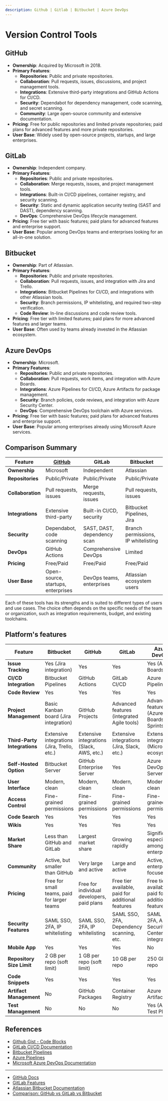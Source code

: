 ```yaml
---
description: Github | Gitlab | Bitbucket | Azure DevOps
---
```


# Version Control Tools

## **GitHub**

- **Ownership**: Acquired by Microsoft in 2018.
- **Primary Features**:
  - **Repositories**: Public and private repositories.
  - **Collaboration**: Pull requests, issues, discussions, and project management tools.
  - **Integrations**: Extensive third-party integrations and GitHub Actions for CI/CD.
  - **Security**: Dependabot for dependency management, code scanning, and secret scanning.
  - **Community**: Large open-source community and extensive documentation.
- **Pricing**: Free for public repositories and limited private repositories; paid plans for advanced features and more private repositories.
- **User Base**: Widely used by open-source projects, startups, and large enterprises.

## **GitLab**

- **Ownership**: Independent company.
- **Primary Features**:
  - **Repositories**: Public and private repositories.
  - **Collaboration**: Merge requests, issues, and project management tools.
  - **Integrations**: Built-in CI/CD pipelines, container registry, and security scanning.
  - **Security**: Static and dynamic application security testing (SAST and DAST), dependency scanning.
  - **DevOps**: Comprehensive DevOps lifecycle management.
- **Pricing**: Free tier with basic features; paid plans for advanced features and enterprise support.
- **User Base**: Popular among DevOps teams and enterprises looking for an all-in-one solution.

## **Bitbucket**

- **Ownership**: Part of Atlassian.
- **Primary Features**:
  - **Repositories**: Public and private repositories.
  - **Collaboration**: Pull requests, issues, and integration with Jira and Trello.
  - **Integrations**: Bitbucket Pipelines for CI/CD, and integrations with other Atlassian tools.
  - **Security**: Branch permissions, IP whitelisting, and required two-step verification.
  - **Code Review**: In-line discussions and code review tools.
- **Pricing**: Free tier with limited features; paid plans for more advanced features and larger teams.
- **User Base**: Often used by teams already invested in the Atlassian ecosystem.

## **Azure DevOps**

- **Ownership**: Microsoft.
- **Primary Features**:
  - **Repositories**: Public and private repositories.
  - **Collaboration**: Pull requests, work items, and integration with Azure Boards.
  - **Integrations**: Azure Pipelines for CI/CD, Azure Artifacts for package management.
  - **Security**: Branch policies, code reviews, and integration with Azure Security Center.
  - **DevOps**: Comprehensive DevOps toolchain with Azure services.
- **Pricing**: Free tier with basic features; paid plans for advanced features and enterprise support.
- **User Base**: Popular among enterprises already using Microsoft Azure services.

## Comparison Summary

| Feature           | [GitHub](https://docs.github.com/en) | GitLab                      | Bitbucket                           | Azure DevOps                           |
| ----------------- | ------------------------------------ | --------------------------- | ----------------------------------- | -------------------------------------- |
| **Ownership**     | Microsoft                            | Independent                 | Atlassian                           | Microsoft                              |
| **Repositories**  | Public/Private                       | Public/Private              | Public/Private                      | Public/Private                         |
| **Collaboration** | Pull requests, issues                | Merge requests, issues      | Pull requests, issues               | Pull requests, work items              |
| **Integrations**  | Extensive third-party                | Built-in CI/CD, security    | Bitbucket Pipelines, Jira           | Azure Pipelines, Boards                |
| **Security**      | Dependabot, code scanning            | SAST, DAST, dependency scan | Branch permissions, IP whitelisting | Branch policies, Azure Security Center |
| **DevOps**        | GitHub Actions                       | Comprehensive DevOps        | Limited                             | Comprehensive DevOps                   |
| **Pricing**       | Free/Paid                            | Free/Paid                   | Free/Paid                           | Free/Paid                              |
| **User Base**     | Open-source, startups, enterprises   | DevOps teams, enterprises   | Atlassian ecosystem users           | Azure services users                   |

Each of these tools has its strengths and is suited to different types of users and use cases. The choice often depends on the specific needs of the team or organization, such as integration requirements, budget, and existing toolchains.

## Platform's features

| Feature                      | Bitbucket                                   | GitHub                                     | GitLab                                            | Azure DevOps                                      |
| ---------------------------- | ------------------------------------------- | ------------------------------------------ | ------------------------------------------------- | ------------------------------------------------- |
| **Issue Tracking**           | Yes (Jira integration)                      | Yes                                        | Yes                                               | Yes (Azure Boards)                                |
| **CI/CD Integration**        | Bitbucket Pipelines                         | GitHub Actions                             | GitLab CI/CD                                      | Azure Pipelines                                   |
| **Code Review**              | Yes                                         | Yes                                        | Yes                                               | Yes                                               |
| **Project Management**       | Basic Kanban board (Jira integration)       | GitHub Projects                            | Advanced features (integrated Agile tools)        | Advanced features (Azure Boards, Sprints)         |
| **Third-Party Integrations** | Extensive integrations (Jira, Trello, etc.) | Extensive integrations (Slack, AWS, etc.)  | Extensive integrations (Jira, Slack, etc.)        | Extensive integrations (Microsoft ecosystem)      |
| **Self-Hosted Option**       | Bitbucket Server                            | GitHub Enterprise Server                   | Yes                                               | Azure DevOps Server                               |
| **User Interface**           | Modern, clean                               | Modern, clean                              | Modern, clean                                     | Modern, clean                                     |
| **Access Control**           | Fine-grained permissions                    | Fine-grained permissions                   | Fine-grained permissions                          | Fine-grained permissions                          |
| **Code Search**              | Yes                                         | Yes                                        | Yes                                               | Yes                                               |
| **Wikis**                    | Yes                                         | Yes                                        | Yes                                               | Yes                                               |
| **Market Share**             | Less than GitHub and GitLab                 | Largest market share                       | Growing rapidly                                   | Significant, especially among enterprises         |
| **Community**                | Active, but smaller than GitHub             | Very large and active                      | Large and active                                  | Active, enterprise-focused                        |
| **Pricing**                  | Free for small teams, paid for larger teams | Free for individual developers, paid plans | Free tier available, paid for additional features | Free tier available, paid for additional features |
| **Security Features**        | SAML SSO, 2FA, IP whitelisting              | SAML SSO, 2FA, IP whitelisting             | SAML SSO, 2FA, Dependency scanning, etc.          | SAML SSO, 2FA, Azure Security Center integration  |
| **Mobile App**               | Yes                                         | Yes                                        | Yes                                               | No                                                |
| **Repository Size Limit**    | 2 GB per repo (soft limit)                  | 1 GB per repo (soft limit)                 | 10 GB per repo                                    | 250 GB per repo                                   |
| **Code Snippets**            | Yes                                         | Yes                                        | Yes                                               | Yes                                               |
| **Artifact Management**      | No                                          | GitHub Packages                            | Container Registry                                | Azure Artifacts                                   |
| **Test Management**          | No                                          | No                                         | No                                                | Yes (Azure Test Plans)                            |

## References

- [Github Gist - Code Blocks](https://gist.github.com)
- [GitLab CI/CD Documentation](https://docs.gitlab.com/ee/ci/)
- [Bitbucket Pipelines](https://bitbucket.org/product/features/pipelines)
- [Azure Pipelines](https://azure.microsoft.com/en-us/products/devops/pipelines/)
- [Microsoft Azure DevOps Documentation](https://learn.microsoft.com/en-us/azure/devops/?view=azure-devops)

---

- [GitHub Docs](https://docs.github.com/en)
- [GitLab Features](https://about.gitlab.com/features/)
- [Atlassian Bitbucket Documentation](https://support.atlassian.com/bitbucket-cloud/docs/)
- [Comparison: GitHub vs GitLab vs Bitbucket](https://www.g2.com/compare/github-vs-gitlab-vs-bitbucket)
